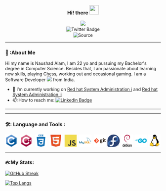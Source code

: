 <h3 align="center">
  Hi! there
  <img src="https://media.giphy.com/media/hvRJCLFzcasrR4ia7z/giphy.gif" height="30px" width="30px"/>
</h3>

<!--
**Summer-source/Summer-source** is a ✨ _special_ ✨ repository because its `README.md` (this file) appears on your GitHub profile.

Here are some ideas to get you started:

- 🔭 I’m currently working on ...
- 🌱 I’m currently learning Linux Core 
- 👯 I’m looking to collaborate on ...
- 🤔 I’m looking for help with ...
- 💬 Ask me about ...
- 📫 How to reach me: ...
- 😄 Pronouns: ...
- ⚡ Fun fact: ...
-->
<div id="header" align="center">
  <img src="https://media.giphy.com/media/RbDKaczqWovIugyJmW/giphy.gif" width="100"/>
</div>
<div id="badges" align="center">
  <img src="https://img.shields.io/badge/Twitter-blue?style=for-the-badge&logo=twitter&logoColor=white" alt="Twitter Badge"/>
</div>
<div id="username" align="center">
  <img src="https://komarev.com/ghpvc/?username=Summer-source&style=flat-square&color=blue" alt="Source" align="center"/>
</div>

---
### 👦 :About Me
Hi my name is Naushad Alam,
I am 22 yo and pursuing my Bachelor's degree in Computer Science.
Besides that, I am passionate about learning new skills, playing Chess, working out and occasional gaming. 
I am a Software Developer <img src="https://media.giphy.com/media/WUlplcMpOCEmTGBtBW/giphy.gif" width="30"> from India.
- 🔭 I’m currently working on [Red hat System Administration i](https://www.redhat.com/en/services/training/rh124-red-hat-system-administration-i) and [Red hat System Administration ii](https://www.redhat.com/en/services/training/rh134-red-hat-system-administration-ii)
- 📫:How to reach me: [![Linkedin Badge](https://img.shields.io/badge/-linkedin-blue?style=flat&logo=Linkedin&logoColor=white)](https://www.linkedin.com/in/naushad-alam-552b9b184/)
---
---

### 🛠️: Language and Tools :

<div>
  <img src="https://github.com/devicons/devicon/blob/1119b9f84c0290e0f0b38982099a2bd027a48bf1/icons/c/c-original.svg" title="C" alt="C" width="40" height="40"/>&nbsp;
  <img src="https://github.com/devicons/devicon/blob/1119b9f84c0290e0f0b38982099a2bd027a48bf1/icons/cplusplus/cplusplus-original.svg" title="C" alt="C" width="40" height="40"/>&nbsp;
  <img src="https://github.com/devicons/devicon/blob/master/icons/css3/css3-plain-wordmark.svg"  title="CSS3" alt="CSS" width="40" height="40"/>&nbsp;
  <img src="https://github.com/devicons/devicon/blob/master/icons/html5/html5-original.svg" title="HTML5" alt="HTML" width="40" height="40"/>&nbsp;
  <img src="https://github.com/devicons/devicon/blob/master/icons/javascript/javascript-original.svg" title="JavaScript" alt="JavaScript" width="40" height="40"/>&nbsp;
  <img src="https://github.com/devicons/devicon/blob/master/icons/mysql/mysql-original-wordmark.svg" title="MySQL"  alt="MySQL" width="40" height="40"/>&nbsp;
  <img src="https://github.com/devicons/devicon/blob/master/icons/git/git-original-wordmark.svg" title="Git" **alt="Git" width="40" height="40"/>
   <img src="https://github.com/devicons/devicon/blob/1119b9f84c0290e0f0b38982099a2bd027a48bf1/icons/fedora/fedora-original.svg" title="Git" **alt="Git" width="40" height="40"/>
     <img src="https://github.com/devicons/devicon/blob/1119b9f84c0290e0f0b38982099a2bd027a48bf1/icons/debian/debian-original-wordmark.svg" title="Git" **alt="Git" width="40" height="40"/>
       <img src="https://github.com/devicons/devicon/blob/1119b9f84c0290e0f0b38982099a2bd027a48bf1/icons/go/go-original-wordmark.svg" title="Git" **alt="Git" width="40" height="40"/>
         <img src="https://github.com/devicons/devicon/blob/1119b9f84c0290e0f0b38982099a2bd027a48bf1/icons/linux/linux-original.svg" title="Git" **alt="Git" width="40" height="40"/>
  
</div>

---

### 🔥:My Stats:

[![GitHub Streak](http://github-readme-streak-stats.herokuapp.com?user=Summer-source&theme=dark)](https://git.io/streak-stats)

[![Top Langs](https://github-readme-stats.vercel.app/api/top-langs/?username=Summer-source&layout=compact)](https://github.com/Summer-source/github-readme-stats)
